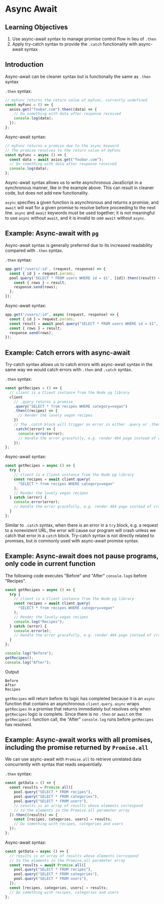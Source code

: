 # Async Await

## Learning Objectives

1. Use async-await syntax to manage promise control flow in lieu of `.then`
3. Apply try-catch syntax to provide the `.catch` functionality with async-await syntax

## Introduction

Async-await can be cleaner syntax but is functionally the same as `.then` syntax

`.then` syntax:

```javascript
// myFunc returns the return value of myFunc, currently undefined
const myFunc = () => {
  axios.get("foobar.com").then((data) => {
    // Do something with data after response received
    console.log(data);
  });
};
```

Async-await syntax:

```javascript
// myFunc returns a promise due to the async keyword
// The promise resolves to the return value of myFunc
const myFunc = async () => {
  const data = await axios.get("foobar.com");
  // Do something with data after response received
  console.log(data);
};
```

Async-await syntax allows us to write asynchronous JavaScript in a synchronous manner, like in the example above. This can result in cleaner code, but does not add new functionality.

`async` specifies a given function is asynchronous and returns a promise, and `await` will wait for a given promise to resolve before proceeding to the next line. `async` and `await` keywords must be used together; it is not meaningful to use `async` without `await`, and it is invalid to use `await` without `async`.

## Example: Async-await with `pg`

Async-await syntax is generally preferred due to its increased readability compared with `.then` syntax.

`.then` syntax:

```javascript
app.get('/users/:id', (request, response) => {
  const { id } = request.params;
  pool.query('SELECT * FROM users WHERE id = $1', [id]).then((result) => {
    const { rows } = result;
    response.send(rows);
  };
});
```

Async-await syntax:

```javascript
app.get("/users/:id", async (request, response) => {
  const { id } = request.params;
  const result = await pool.query("SELECT * FROM users WHERE id = $1", [id]);
  const { rows } = result;
  response.send(rows);
});
```

## Example: Catch errors with async-await

Try-catch syntax allows us to catch errors with async-await syntax in the same way we would catch errors with `.then` and `.catch` syntax.

`.then` syntax:

```javascript
const getRecipes = () => {
  // client is a Client instance from the Node pg library
  client
    // .query returns a promise
    .query("SELECT * from recipes WHERE category=vegan")
    .then((recipes) => {
      // Render the lovely vegan recipes
    })
    // The .catch block will trigger on error in either .query or .then block
    .catch((error) => {
      console.error(error);
      // Handle the error gracefully, e.g. render 404 page instead of crashing app
    });
};
```

Async-await syntax:

```javascript
const getRecipes = async () => {
  try {
    // client is a Client instance from the Node pg library
    const recipes = await client.query(
      "SELECT * from recipes WHERE category=vegan"
    );
    // Render the lovely vegan recipes
  } catch (error) {
    console.error(error);
    // Handle the error gracefully, e.g. render 404 page instead of crashing app
  }
};
```

Similar to `.catch` syntax, when there is an error in a `try` block, e.g. a request to a nonexistent URL, the error will cause our program will crash unless we catch that error in a `catch` block. Try-catch syntax is not directly related to promises, but is commonly used with async-await promise syntax.

## Example: Async-await does not pause programs, only code in current function

The following code executes "Before" and "After" `console.log`s before "Recipes".

```javascript
const getRecipes = async () => {
  try {
    // client is a Client instance from the Node pg library
    const recipes = await client.query(
      "SELECT * from recipes WHERE category=vegan"
    );
    // Render the lovely vegan recipes
    console.log("Recipes");
  } catch (error) {
    console.error(e);
    // Handle the error gracefully, e.g. render 404 page instead of crashing app
  }
};

console.log("Before");
getRecipes();
console.log("After");
```

Output

```
Before
After
Recipes
```

`getRecipes` will return before its logic has completed because it is an `async` function that contains an asynchronous `client.query`. `async` wraps `getRecipes` in a promise that returns immediately but resolves only when `getRecipes` logic is complete. Since there is no `.then` or `await` on the `getRecipes()` function call, the "After" `console.log` runs before `getRecipes` has resolved.

## Example: Async-await works with all promises, including the promise returned by `Promise.all`

We can use async-await with `Promise.all` to retrieve unrelated data concurrently with syntax that reads sequentially.

`.then` syntax:

```javascript
const getData = () => {
  const results = Promise.all([
    pool.query("SELECT * FROM recipes"),
    pool.query("SELECT * FROM categories"),
    pool.query("SELECT * FROM users"),
    // results is an array of results whose elements correspond
    // to the elements in the Promise.all parameter array
  ]).then((results) => {
    const [recipes, categories, users] = results;
    // Do something with recipes, categories and users
  });
};
```

Async-await syntax:

```javascript
const getData = async () => {
  // results is an array of results whose elements correspond
  // to the elements in the Promise.all parameter array
  const results = await Promise.all([
    pool.query("SELECT * FROM recipes"),
    pool.query("SELECT * FROM categories"),
    pool.query("SELECT * FROM users"),
  ]);
  const [recipes, categories, users] = results;
  // Do something with recipes, categories and users
};
```
